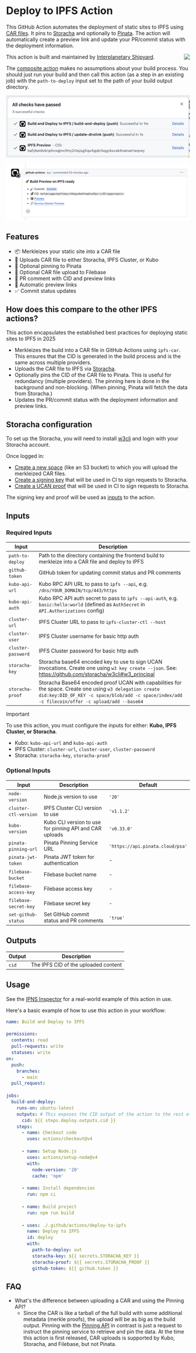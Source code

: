 # Deploy to IPFS Action

This GitHub Action automates the deployment of static sites to IPFS using [CAR files](https://docs.ipfs.tech/concepts/glossary/#car). It pins to [Storacha](https://storacha.network) and optionally to [Pinata](https://pinata.cloud). The action will automatically create a preview link and update your PR/commit status with the deployment information.

This action is built and maintained by [Interplanetary Shipyard](http://ipshipyard.com/).
<a href="http://ipshipyard.com/"><img align="right" src="https://github.com/user-attachments/assets/39ed3504-bb71-47f6-9bf8-cb9a1698f272" /></a>

The [composite action](https://docs.github.com/en/actions/sharing-automations/creating-actions/about-custom-actions#composite-actions) makes no assumptions about your build process. You should just run your build and then call this action (as a step in an existing job) with the `path-to-deploy` input set to the path of your build output directory.

![Setting commit status](./screenshot-commit-status.png)

![PR comment with CID and preview links](./screenshot-pr-comment.png)

## Features

- 📦 Merkleizes your static site into a CAR file
- 🚀 Uploads CAR file to either Storacha, IPFS Cluster, or Kubo
- 📍 Optional pinning to Pinata
- 💾 Optional CAR file upload to Filebase
- 💬 PR comment with CID and preview links
- 🔗 Automatic preview links
- ✅ Commit status updates

## How does this compare to the other IPFS actions?

This action encapsulates the established best practices for deploying static sites to IPFS in 2025

- Merkleizes the build into a CAR file in GitHub Actions using `ipfs-car`. This ensures that the CID is generated in the build process and is the same across multiple providers.
- Uploads the CAR file to IPFS via [Storacha](https://storacha.network).
- Optionally pins the CID of the CAR file to Pinata. This is useful for redundancy (multiple providers). The pinning here is done in the background and non-blocking. (When pinning, Pinata will fetch the data from Storacha.)
- Updates the PR/commit status with the deployment information and preview links.

## Storacha configuration

To set up the Storacha, you will need to install [w3cli](https://github.com/storacha/w3cli) and login with your Storacha account.

Once logged in:

- [Create a new space](https://docs.storacha.network/how-to/ci/#create-a-space) (like an S3 bucket) to which you will upload the merkleized CAR files.
- [Create a signing key](https://docs.storacha.network/how-to/ci/#create-a-signing-key) that will be used in CI to sign requests to Storacha.
- [Create a UCAN proof](https://docs.storacha.network/how-to/ci/#create-a-proof) that will be used in CI to sign requests to Storacha.

The signing key and proof will be used as [inputs](#inputs) to the action.

## Inputs

### Required Inputs

| Input              | Description                                                                                                                                                                                                  |
| ------------------ | ------------------------------------------------------------------------------------------------------------------------------------------------------------------------------------------------------------ |
| `path-to-deploy`   | Path to the directory containing the frontend build to merkleize into a CAR file and deploy to IPFS                                                                                                          |
| `github-token`     | GitHub token for updating commit status and PR comments                                                                                                                                                      |
| `kubo-api-url`     | Kubo RPC API URL to pass to `ipfs --api`, e.g. `/dns/YOUR_DOMAIN/tcp/443/https`                                                                                                                              |
| `kubo-api-auth`    | Kubo RPC API auth secret to pass to `ipfs --api-auth`, e.g. `basic:hello:world` (defined as `AuthSecret` in `API.Authorizations` config)                                                                     |
| `cluster-url`      | IPFS Cluster URL to pass to `ipfs-cluster-ctl --host`                                                                                                                                                        |
| `cluster-user`     | IPFS Cluster username for basic http auth                                                                                                                                                                    |
| `cluster-password` | IPFS Cluster password for basic http auth                                                                                                                                                                    |
| `storacha-key`     | Storacha base64 encoded key to use to sign UCAN invocations. Create one using `w3 key create --json`. See: https://github.com/storacha/w3cli#w3_principal                                                    |
| `storacha-proof`   | Storacha Base64 encoded proof UCAN with capabilities for the space. Create one using `w3 delegation create did:key:DID_OF_KEY -c space/blob/add -c space/index/add -c filecoin/offer -c upload/add --base64` |

> [!IMPORTANT]
> To use this action, you must configure the inputs for either: **Kubo, IPFS Cluster, or Storacha**.
>
> - Kubo: `kubo-api-url` and `kubo-api-auth`
> - IPFS Cluster: `cluster-url`, `cluster-user`, `cluster-password`
> - Storacha: `storacha-key`, `storacha-proof`

### Optional Inputs

| Input                 | Description                                             | Default                          |
| --------------------- | ------------------------------------------------------- | -------------------------------- |
| `node-version`        | Node.js version to use                                  | `'20'`                           |
| `cluster-ctl-version` | IPFS Cluster CLI version to use                         | `'v1.1.2'`                       |
| `kubo-version`        | Kubo CLI version to use for pinning API and CAR uploads | `'v0.33.0'`                      |
| `pinata-pinning-url`  | Pinata Pinning Service URL                              | `'https://api.pinata.cloud/psa'` |
| `pinata-jwt-token`    | Pinata JWT token for authentication                     | -                                |
| `filebase-bucket`     | Filebase bucket name                                    | -                                |
| `filebase-access-key` | Filebase access key                                     | -                                |
| `filebase-secret-key` | Filebase secret key                                     | -                                |
| `set-github-status`   | Set GitHub commit status and PR comments                | `'true'`                         |

## Outputs

| Output | Description                          |
| ------ | ------------------------------------ |
| `cid`  | The IPFS CID of the uploaded content |

## Usage

See the [IPNS Inspector](https://github.com/ipfs/ipns-inspector/blob/main/.github/workflows/build.yml) for a real-world example of this action in use.

Here's a basic example of how to use this action in your workflow:

```yaml
name: Build and Deploy to IPFS

permissions:
  contents: read
  pull-requests: write
  statuses: write
on:
  push:
    branches:
      - main
  pull_request:

jobs:
  build-and-deploy:
    runs-on: ubuntu-latest
    outputs: # This exposes the CID output of the action to the rest of the workflow
      cid: ${{ steps.deploy.outputs.cid }}
    steps:
      - name: Checkout code
        uses: actions/checkout@v4

      - name: Setup Node.js
        uses: actions/setup-node@v4
        with:
          node-version: '20'
          cache: 'npm'

      - name: Install dependencies
        run: npm ci

      - name: Build project
        run: npm run build

      - uses: ./.github/actions/deploy-to-ipfs
        name: Deploy to IPFS
        id: deploy
        with:
          path-to-deploy: out
          storacha-key: ${{ secrets.STORACHA_KEY }}
          storacha-proof: ${{ secrets.STORACHA_PROOF }}
          github-token: ${{ github.token }}
```

## FAQ

- What's the difference between uploading a CAR and using the Pinning API?
  - Since the CAR is like a tarball of the full build with some additional metadata (merkle proofs), the upload will be as big as the build output. Pinning with the [Pinning API](https://github.com/ipfs/pinning-services-api-spec) in contrast is just a request to instruct the pinning service to retrieve and pin the data. At the time this action is first released, CAR uploads is supported by Kubo, Storacha, and Filebase, but not Pinata.
